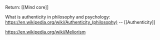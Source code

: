 Return: [[Mind core]]

What is authenticity in philosophy and psychology: https://en.wikipedia.org/wiki/Authenticity_(philosophy) -- [[Authenticity]]

https://en.wikipedia.org/wiki/Meliorism